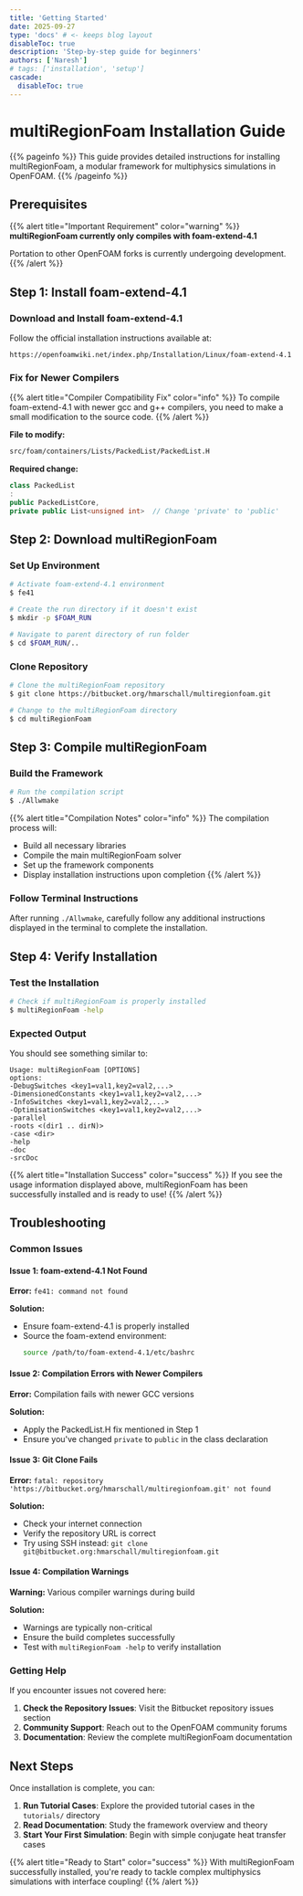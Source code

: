 ```yaml
---
title: 'Getting Started'
date: 2025-09-27
type: 'docs' # <- keeps blog layout
disableToc: true
description: 'Step-by-step guide for beginners'
authors: ['Naresh']
# tags: ['installation', 'setup']
cascade:
  disableToc: true
---
```


# multiRegionFoam Installation Guide

{{% pageinfo %}} This guide provides detailed instructions for installing
multiRegionFoam, a modular framework for multiphysics simulations in OpenFOAM.
{{% /pageinfo %}}

## Prerequisites

{{% alert title="Important Requirement" color="warning" %}} **multiRegionFoam
currently only compiles with foam-extend-4.1**

Portation to other OpenFOAM forks is currently undergoing development.
{{% /alert %}}

## Step 1: Install foam-extend-4.1

### Download and Install foam-extend-4.1

Follow the official installation instructions available at:

```
https://openfoamwiki.net/index.php/Installation/Linux/foam-extend-4.1
```

### Fix for Newer Compilers

{{% alert title="Compiler Compatibility Fix" color="info" %}} To compile
foam-extend-4.1 with newer gcc and g++ compilers, you need to make a small
modification to the source code. {{% /alert %}}

**File to modify:**

```bash
src/foam/containers/Lists/PackedList/PackedList.H
```

**Required change:**

```cpp
class PackedList
:
public PackedListCore,
private public List<unsigned int>  // Change 'private' to 'public'
```

## Step 2: Download multiRegionFoam

### Set Up Environment

```bash
# Activate foam-extend-4.1 environment
$ fe41

# Create the run directory if it doesn't exist
$ mkdir -p $FOAM_RUN

# Navigate to parent directory of run folder
$ cd $FOAM_RUN/..
```

### Clone Repository

```bash
# Clone the multiRegionFoam repository
$ git clone https://bitbucket.org/hmarschall/multiregionfoam.git

# Change to the multiRegionFoam directory
$ cd multiRegionFoam
```

## Step 3: Compile multiRegionFoam

### Build the Framework

```bash
# Run the compilation script
$ ./Allwmake
```

{{% alert title="Compilation Notes" color="info" %}} The compilation process
will:

- Build all necessary libraries
- Compile the main multiRegionFoam solver
- Set up the framework components
- Display installation instructions upon completion {{% /alert %}}

### Follow Terminal Instructions

After running `./Allwmake`, carefully follow any additional instructions
displayed in the terminal to complete the installation.

## Step 4: Verify Installation

### Test the Installation

```bash
# Check if multiRegionFoam is properly installed
$ multiRegionFoam -help
```

### Expected Output

You should see something similar to:

```
Usage: multiRegionFoam [OPTIONS]
options:
-DebugSwitches <key1=val1,key2=val2,...>
-DimensionedConstants <key1=val1,key2=val2,...>
-InfoSwitches <key1=val1,key2=val2,...>
-OptimisationSwitches <key1=val1,key2=val2,...>
-parallel
-roots <(dir1 .. dirN)>
-case <dir>
-help
-doc
-srcDoc
```

{{% alert title="Installation Success" color="success" %}} If you see the usage
information displayed above, multiRegionFoam has been successfully installed and
is ready to use! {{% /alert %}}

## Troubleshooting

### Common Issues

#### Issue 1: foam-extend-4.1 Not Found

**Error:** `fe41: command not found`

**Solution:**

- Ensure foam-extend-4.1 is properly installed
- Source the foam-extend environment:
  ```bash
  source /path/to/foam-extend-4.1/etc/bashrc
  ```

#### Issue 2: Compilation Errors with Newer Compilers

**Error:** Compilation fails with newer GCC versions

**Solution:**

- Apply the PackedList.H fix mentioned in Step 1
- Ensure you've changed `private` to `public` in the class declaration

#### Issue 3: Git Clone Fails

**Error:**
`fatal: repository 'https://bitbucket.org/hmarschall/multiregionfoam.git' not found`

**Solution:**

- Check your internet connection
- Verify the repository URL is correct
- Try using SSH instead:
  `git clone git@bitbucket.org:hmarschall/multiregionfoam.git`

#### Issue 4: Compilation Warnings

**Warning:** Various compiler warnings during build

**Solution:**

- Warnings are typically non-critical
- Ensure the build completes successfully
- Test with `multiRegionFoam -help` to verify installation

### Getting Help

If you encounter issues not covered here:

1. **Check the Repository Issues**: Visit the Bitbucket repository issues
   section
2. **Community Support**: Reach out to the OpenFOAM community forums
3. **Documentation**: Review the complete multiRegionFoam documentation

## Next Steps

Once installation is complete, you can:

1. **Run Tutorial Cases**: Explore the provided tutorial cases in the
   `tutorials/` directory
2. **Read Documentation**: Study the framework overview and theory
3. **Start Your First Simulation**: Begin with simple conjugate heat transfer
   cases

{{% alert title="Ready to Start" color="success" %}} With multiRegionFoam
successfully installed, you're ready to tackle complex multiphysics simulations
with interface coupling! {{% /alert %}}
